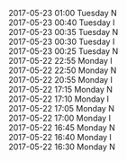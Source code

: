 2017-05-23 01:00 Tuesday  N  
2017-05-23 00:40 Tuesday  I  
2017-05-23 00:35 Tuesday  N  
2017-05-23 00:30 Tuesday  I  
2017-05-23 00:25 Tuesday  N  
2017-05-22 22:55 Monday  I  
2017-05-22 22:50 Monday  N  
2017-05-22 20:55 Monday  I  
2017-05-22 17:15 Monday  N  
2017-05-22 17:10 Monday  I  
2017-05-22 17:05 Monday  N  
2017-05-22 17:00 Monday  I  
2017-05-22 16:45 Monday  N  
2017-05-22 16:40 Monday  I  
2017-05-22 16:30 Monday  N  

